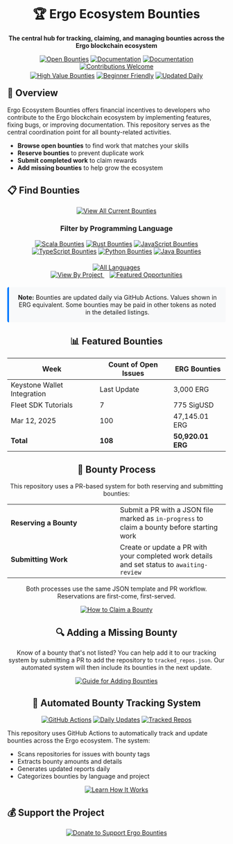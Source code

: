 <div align="center">
  <h1>🏆 Ergo Ecosystem Bounties</h1>
  <p><strong>The central hub for tracking, claiming, and managing bounties across the Ergo blockchain ecosystem</strong></p>
  <p>
    <a href="/bounties/all.md"><img src="https://img.shields.io/badge/Open%20Bounties-100+-brightgreen" alt="Open Bounties"></a>
    <a href="/docs/submission-guide.md"><img src="https://img.shields.io/badge/Documentation-Claim%20Bounty%20Guide-blue" alt="Documentation"></a>
    <a href="/docs/add-missing-bounty-guide.md"><img src="https://img.shields.io/badge/Documentation-Add%20Missing%20Bounty-blue" alt="Documentation"></a>
    <a href="CONTRIBUTING.md"><img src="https://img.shields.io/badge/Contributions-Welcome-orange" alt="Contributions Welcome"></a>
  </p>
  <div style="margin: -10px 0;">
    <a href="/bounties/all.md"><img src="https://img.shields.io/badge/High%20Value-10+%20Bounties%20Over%201000%20ERG-gold" alt="High Value Bounties"></a>
    <a href="/bounties/all.md"><img src="https://img.shields.io/badge/Beginner%20Friendly-15+%20Bounties-success" alt="Beginner Friendly"></a>
    <a href="/bounties/all.md"><img src="https://img.shields.io/badge/Updated%20Daily-Automated-informational" alt="Updated Daily"></a>
  </div>
</div>


## 🌟 Overview

Ergo Ecosystem Bounties offers financial incentives to developers who contribute to the Ergo blockchain ecosystem by implementing features, fixing bugs, or improving documentation. This repository serves as the central coordination point for all bounty-related activities.

- **Browse open bounties** to find work that matches your skills
- **Reserve bounties** to prevent duplicate work
- **Submit completed work** to claim rewards
- **Add missing bounties** to help grow the ecosystem

## 📋 Find Bounties

<div align="center">
     
  <div style="margin: 10px 0;">
    <a href="/bounties/all.md">
      <img src="https://img.shields.io/badge/View%20All%20Current%20Bounties-→-success?style=for-the-badge" alt="View All Current Bounties">
    </a>
  </div>
  

  
  
  
  <div style="margin-bottom: 10px;">
 
  
  <div style="margin-bottom: 20px;">
    <h3>Filter by Programming Language</h3>
    <div style="margin: 15px 0;">
      <a href="/bounties/by_language/scala.md"><img src="https://img.shields.io/badge/Scala-42%20Bounties-DC322F" alt="Scala Bounties"></a>
      <a href="/bounties/by_language/rust.md"><img src="https://img.shields.io/badge/Rust-28%20Bounties-B7410E" alt="Rust Bounties"></a>
      <a href="/bounties/by_language/javascript.md"><img src="https://img.shields.io/badge/JavaScript-15%20Bounties-F7DF1E" alt="JavaScript Bounties"></a>
      <a href="/bounties/by_language/typescript.md"><img src="https://img.shields.io/badge/TypeScript-8%20Bounties-3178C6" alt="TypeScript Bounties"></a>
      <a href="/bounties/by_language/python.md"><img src="https://img.shields.io/badge/Python-5%20Bounties-3776AB" alt="Python Bounties"></a>
      <a href="/bounties/by_language/java.md"><img src="https://img.shields.io/badge/Java-2%20Bounties-007396" alt="Java Bounties"></a>
    </div>
  </div>
  
  <div style="margin-top: 20px;">
    <a href="/bounties/by_language/">
      <img src="https://img.shields.io/badge/All%20Languages-→-purple?style=for-the-badge" alt="All Languages">
    </a>
  </div>
  <a href="/bounties/all.md#summary">
      <img src="https://img.shields.io/badge/By%20Project-→-orange?style=for-the-badge" alt="View By Project">
    </a>
    &nbsp;&nbsp;
    <a href="/bounties/all.md#detailed-bounties">
      <img src="https://img.shields.io/badge/Featured%20Opportunities-→-yellow?style=for-the-badge" alt="Featured Opportunities">
    </a>

</div>

<div class="note" style="background-color: #f8f9fa; border-left: 4px solid #007bff; padding: 15px; margin: 20px 0; border-radius: 4px;">
  <strong>Note:</strong> Bounties are updated daily via GitHub Actions. Values shown in ERG equivalent. Some bounties may be paid in other tokens as noted in the detailed listings.
</div>

## 📊 Featured Bounties

<div align="center">

<!-- This table is automatically generated by the GitHub Action -->
<!-- Include the content of bounties/featured_bounties.md -->
<!-- BEGIN FEATURED BOUNTIES -->
| Week | Count of Open Issues | ERG Bounties |
|------|---------------------|-------------|
| Keystone Wallet Integration | Last Update | 3,000 ERG |
| Fleet SDK Tutorials | 7 | 775 SigUSD |
| Mar 12, 2025 | 100 | 47,145.01 ERG |
| **Total** | **108** | **50,920.01 ERG** |
<!-- END FEATURED BOUNTIES -->

</div>

## 🚀 Bounty Process

This repository uses a PR-based system for both reserving and submitting bounties:

<table>
  <tr>
    <td width="50%"><strong>Reserving a Bounty</strong></td>
    <td>Submit a PR with a JSON file marked as <code>in-progress</code> to claim a bounty before starting work</td>
  </tr>
  <tr>
    <td><strong>Submitting Work</strong></td>
    <td>Create or update a PR with your completed work details and set status to <code>awaiting-review</code></td>
  </tr>
</table>

Both processes use the same JSON template and PR workflow. Reservations are first-come, first-served.

<div align="center">
  <p>
    <a href="/docs/submission-guide.md"><img src="https://img.shields.io/badge/📝%20How%20to%20Claim%20a%20Bounty-→-blue?style=for-the-badge" alt="How to Claim a Bounty"></a>
  </p>
</div>

## 🔍 Adding a Missing Bounty

Know of a bounty that's not listed? You can help add it to our tracking system by submitting a PR to add the repository to `tracked_repos.json`. Our automated system will then include its bounties in the next update.

<div align="center">
  <p>
    <a href="/docs/add-missing-bounty-guide.md"><img src="https://img.shields.io/badge/📝%20Guide%20for%20Adding%20Bounties-→-blue?style=for-the-badge" alt="Guide for Adding Bounties"></a>
  </p>
</div>

## 🤖 Automated Bounty Tracking System

<div align="center">
  <p>
    <a href="/docs/how-it-works.md"><img src="https://img.shields.io/badge/GitHub%20Actions-Powered-2088FF" alt="GitHub Actions"></a>
    <a href="/docs/how-it-works.md"><img src="https://img.shields.io/badge/Daily%20Updates-Midnight%20UTC-blueviolet" alt="Daily Updates"></a>
    <a href="/tracked_repos.json"><img src="https://img.shields.io/badge/Tracked%20Repos-25+-yellow" alt="Tracked Repos"></a>
  </p>
</div>
</div>
This repository uses GitHub Actions to automatically track and update bounties across the Ergo ecosystem. The system:

- Scans repositories for issues with bounty tags
- Extracts bounty amounts and details
- Generates updated reports daily
- Categorizes bounties by language and project

<div align="center">
  <p>
    <a href="/docs/how-it-works.md"><img src="https://img.shields.io/badge/🔧%20Learn%20How%20It%20Works-→-blue?style=for-the-badge" alt="Learn How It Works"></a>
  </p>
</div>


## 💰 Support the Project

<div align="center">
  <p>
    <a href="/docs/how-it-works.md#donations">
      <img src="https://img.shields.io/badge/Donate%20to%20Support%20Ergo%20Bounties-→-ff69b4?style=for-the-badge" alt="Donate to Support Ergo Bounties">
    </a>
  </p>
</div>
